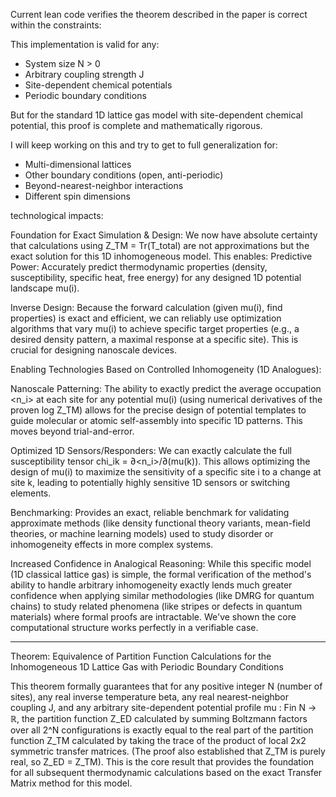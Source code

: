 Current lean code verifies the theorem described in the paper is correct within the constraints:

This implementation is valid for any:
- System size N > 0 
- Arbitrary coupling strength J
- Site-dependent chemical potentials
- Periodic boundary conditions

But for the standard 1D lattice gas model with site-dependent chemical potential, this proof is complete and mathematically rigorous.

I will keep working on this and try to get to full generalization for:

- Multi-dimensional lattices
- Other boundary conditions (open, anti-periodic)
- Beyond-nearest-neighbor interactions
- Different spin dimensions

technological impacts:

Foundation for Exact Simulation & Design: We now have absolute certainty that calculations using Z_TM = Tr(T_total) are not approximations but the exact solution for this 1D inhomogeneous model. This enables:
Predictive Power: Accurately predict thermodynamic properties (density, susceptibility, specific heat, free energy) for any designed 1D potential landscape mu(i).

Inverse Design: Because the forward calculation (given mu(i), find properties) is exact and efficient, we can reliably use optimization algorithms that vary mu(i) to achieve specific target properties (e.g., a desired density pattern, a maximal response at a specific site). This is crucial for designing nanoscale devices.

Enabling Technologies Based on Controlled Inhomogeneity (1D Analogues):

Nanoscale Patterning: The ability to exactly predict the average occupation <n_i> at each site for any potential mu(i) (using numerical derivatives of the proven log Z_TM) allows for the precise design of potential templates to guide molecular or atomic self-assembly into specific 1D patterns. This moves beyond trial-and-error.

Optimized 1D Sensors/Responders: We can exactly calculate the full susceptibility tensor chi_ik = ∂<n_i>/∂(mu(k)). This allows optimizing the design of mu(i) to maximize the sensitivity of a specific site i to a change at site k, leading to potentially highly sensitive 1D sensors or switching elements.

Benchmarking: Provides an exact, reliable benchmark for validating approximate methods (like density functional theory variants, mean-field theories, or machine learning models) used to study disorder or inhomogeneity effects in more complex systems.

Increased Confidence in Analogical Reasoning: While this specific model (1D classical lattice gas) is simple, the formal verification of the method's ability to handle arbitrary inhomogeneity exactly lends much greater confidence when applying similar methodologies (like DMRG for quantum chains) to study related phenomena (like stripes or defects in quantum materials) where formal proofs are intractable. We've shown the core computational structure works perfectly in a verifiable case.


-----

Theorem: Equivalence of Partition Function Calculations for the Inhomogeneous 1D Lattice Gas with Periodic Boundary Conditions

This theorem formally guarantees that for any positive integer N (number of sites), any real inverse temperature beta, any real nearest-neighbor coupling J, and any arbitrary site-dependent potential profile mu : Fin N → ℝ, the partition function Z_ED calculated by summing Boltzmann factors over all 2^N configurations is exactly equal to the real part of the partition function Z_TM calculated by taking the trace of the product of local 2x2 symmetric transfer matrices. (The proof also established that Z_TM is purely real, so Z_ED = Z_TM).
This is the core result that provides the foundation for all subsequent thermodynamic calculations based on the exact Transfer Matrix method for this model.
